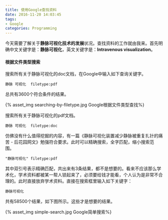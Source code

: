 ```yaml
---
title: 使用Google查找资料
date: 2016-11-20 14:03:45
tags:
- Google
categories: Programming
---
```


今天需要了解关于**静脉可视化技术的发展**状况。查找资料的工作就由我来。首先明确中文关键字是：**静脉可视化**，英文关键字是：**Intravenous visualization**。

<!-- more -->

#### 根据文件类型搜索

搜索所有关于静脉可视化的doc文档，在Google中输入如下查询关键字。

```
静脉 可视化  filetype:pdf
```

总共有3600个符合条件的结果。

{% asset_img searching-by-filetype.jpg Google根据文件类型查找%}


搜索所有关于静脉可视化的pdf文档。

```
静脉 可视化  filetype:doc
```

仿佛没有什么值得挖掘的内容，有一篇《静脉可视化装置减少静脉被重复扎针的痛苦 - 后花园网文》勉强符合要求。此时可以精确搜索，全字匹配，缩小搜索范围。

```
"静脉可视化" filetype:pdf
```

其中双引号表示精确匹配，共出来有3条结果，都不是想要的。看来不应该那么学术化，学术资料都被某一帮人锁起来了，必须要给钱才能看，个人认为是非常不合理的。此时直接放弃学术资料。直接在搜索框里输入如下关键字：

```
静脉可视化
```

共有58500个结果，如下图所示。这些才是想要的结果。

{% asset_img simple-search.jpg Google简单搜索%}


